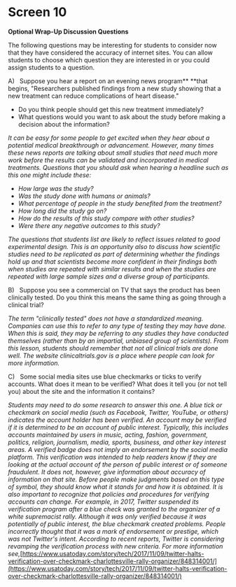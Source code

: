 # Screen 10

**Optional Wrap-Up Discussion Questions**

The following questions may be interesting for students to consider now that they have considered the accuracy of internet sites. You can allow students to choose which question they are interested in or you could assign students to a question. 

A)&nbsp;&nbsp; Suppose you hear a report on an evening news program** **that begins, "Researchers published findings from a new study showing that a new treatment can reduce complications of heart disease."
- Do you think people should get this new treatment immediately?
- What questions would you want to ask about the study before making a decision about the information?

_It can be easy for some people to get excited when they hear about a potential medical breakthrough or advancement. However, many times these news reports are talking about small studies that need much more work before the results can be validated and incorporated in medical treatments. Questions that you should ask when hearing a headline such as this one might include these:_
- _How large was the study?_
- _Was the study done with humans or animals?_
- _What percentage of people in the study benefited from the treatment?_
- _How long did the study go on?_
- _How do the results of this study compare with other studies?_
- _Were there any negative outcomes to this study?_

_The questions that students list are likely to reflect issues related to good experimental design. This is an opportunity also to discuss how scientific studies need to be replicated as part of determining whether the findings hold up and that scientists become more confident in their findings both when studies are repeated with similar results and when the studies are repeated with large sample sizes and a diverse group of participants._
 
B)&nbsp;&nbsp; Suppose you see a commercial on TV that says the product has been clinically tested. Do you think this means the same thing as going through a clinical trial?

_The term "clinically tested" does not have a standardized meaning. Companies can use this to refer to any type of testing they may have done. When this is said, they may be referring to any studies they have conducted themselves (rather than by an impartial, unbiased group of scientists). From this lesson, students should remember that not all clinical trials are done well. The website clinicaltrials.gov is a place where people can look for more information._

C)&nbsp;&nbsp; Some social media sites use blue checkmarks or ticks to verify accounts. What does it mean to be verified? What does it tell you (or not tell you) about the site and the information it contains?

_Students may need to do some research to answer this one. A blue tick or checkmark on social media (such as Facebook, Twitter, YouTube, or others) indicates the account holder has been verified. An account may be verified if it is determined to be an account of public interest. Typically, this includes accounts maintained by users in music, acting, fashion, government, politics, religion, journalism, media, sports, business, and other key interest areas. A verified badge does not imply an endorsement by the social media platform. This verification was intended to help readers know if they are looking at the actual account of the person of public interest or of someone fraudulent. It does not, however, give information about accuracy of information on that site. Before people make judgments based on this type of symbol, they should know what it stands for and how it is obtained. It is also important to recognize that policies and procedures for verifying accounts can change. For example, in 2017, Twitter suspended its verification program after a blue check was granted to the organizer of a white supremacist rally. Although it was only verified because it was potentially of public interest, the blue checkmark created problems. People incorrectly thought that it was a mark of endorsement or prestige, which was not Twitter's intent. According to recent reports, Twitter is considering revamping the verification process with new criteria. For more information see,_[https://www.usatoday.com/story/tech/2017/11/09/twitter-halts-verification-over-checkmark-charlottesville-rally-organizer/848314001/](https://www.usatoday.com/story/tech/2017/11/09/twitter-halts-verification-over-checkmark-charlottesville-rally-organizer/848314001/)